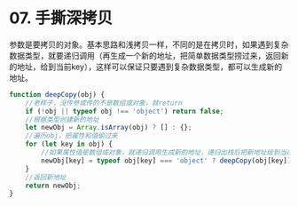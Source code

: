 # 07. 手撕深拷贝

参数是要拷贝的对象。基本思路和浅拷贝一样，不同的是在拷贝时，如果遇到复杂数据类型，就要递归调用（再生成一个新的地址，把简单数据类型捞过来，返回新的地址，给到当前key），这样可以保证只要遇到复杂数据类型，都可以生成新的地址。

```javascript
function deepCopy(obj) {
    //老样子，没传参或传的不是数组或对象，就return
    if (!obj || typeof obj !== 'object') return false;
    //根据类型创建新的地址
    let newObj = Array.isArray(obj) ? [] : {};
    //遍历obj，把属性和值偷过来
    for (let key in obj) {
        //如果属性值是数组或对象，就递归调用生成新的地址，递归出栈后把新地址给到当前key
        newObj[key] = typeof obj[key] === 'object' ? deepCopy(obj[key]) : obj[key];
    }
    //返回新地址
    return newObj;
}
```
